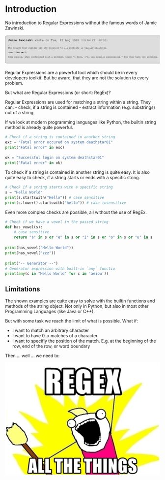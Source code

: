 # Introduction

No introduction to Regular Expressions without the famous words of Jamie Zawinski.

![Introduction](ressources/re2.png "Introduction")

Regular Expressions are a powerful tool which should be in every developers toolkit. But be aware, that they are not the solution to every problem.

But what are Regular Expressions (or short: RegEx)?

Regular Expressions are used for matching a string within a string. They can:
    - check, if a string is contained
    - extract information (e.g. substrings) out of a string

If we look at modern programming languages like Python, the builtin string method is already quite powerful. 

```python
# Check if a string is contained in another string
exc = "Fatal error occured on system deathstar01"
print("Fatal error" in exc)

ok = "Successful login on system deathstar01"
print("Fatal error" in ok)
```
To check if a string is contained in another string is quite easy. It is also quite easy to check, if a string starts or ends with a specific string.

```python
# Check if a string starts with a specific string
s = "Hello World"
print(s.startswith("Hello")) # case sensitive
print(s.lower().startswith("hello")) # case insensitive
```

Even more complex checks are possible, all without the use of RegEx.

```python
# Check if we have a vowel in the passed string
def has_vowel(s):
    # case sensitive
    return "a" in s or "e" in s or "i" in s or "o" in s or "u" in s 

print(has_vowel("Hello World"))
print(has_vowel("zzz"))

print("-- Generator --")
# Generator expression with built-in `any` functio 
print(any(c in "Hello World" for c in 'aeiou'))
```

## Limitations
The shown examples are quite easy to solve with the builtin functions and methods of the string object. Not only in Python, but also in most other Programming Languages (like Java or C++). 

But with some task we reach the limit of what is possible. What if:
- I want to match an arbitrary character
- I want to have 0..x matches of a character
- I want to specifiy the position of the match. E.g. at the beginning of the row, end of the row, or word boundary

Then ... well ... we need to:

![Regex all the things](ressources/re3.png "Regex all the things")